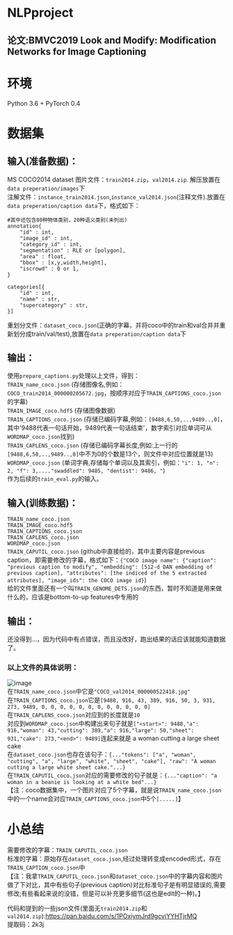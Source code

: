 # NLPproject
## 论文:BMVC2019 Look and Modify: Modification Networks for Image Captioning

# 环境
Python 3.6 + PyTorch 0.4 

# 数据集
## 输入(准备数据)：
MS COCO2014 dataset 
图片文件：`train2014.zip`，`val2014.zip`. 解压放置在`data preperation/images`下 </br>
注解文件：`instance_train2014.json`,`instance_val2014.json`(注释文件).放置在`data preperation/caption data`下，格式如下：</br>
```
#其中还包含80种物体类别，20种语义类别(未列出)
annotation{
    "id" : int,
    "image_id" : int,
    "category_id" : int,
    "segmentation" : RLE or [polygon],
    "area" : float, 
    "bbox" : [x,y,width,height],
    "iscrowd" : 0 or 1,
}

categories[{
    "id" : int,
    "name" : str,
    "supercategory" : str,
}]
```
重划分文件：`dataset_coco.json`(正确的字幕，并将coco中的train和val合并并重新划分成train/val/test),放置在`data preperation/caption data`下</br>

## 输出：</br>
使用`prepare_captions.py`处理以上文件，得到：</br>
`TRAIN_name_coco.json`  (存储图像名,例如：`COCO_train2014_000000205672.jpg`，按顺序对应于`TRAIN_CAPTIONS_coco.json`的字幕) </br>
`TRAIN_IMAGE_coco.hdf5` (存储图像数据) </br>
`TRAIN_CAPTIONS_coco.json` (存储已编码字幕,例如：`[9488,6,50,..,9489..,0]`，其中'9488代表一句话开始，9489代表一句话结束'，数字索引对应单词可从`WORDMAP_coco.json`找到) </br>
`TRAIN_CAPLENS_coco.json` (存储已编码字幕长度,例如:上一行的`[9488,6,50,..,9489..,0]`中不为0的个数是13个，则文件中对应位置就是13) </br>
`WORDMAP_coco.json` (单词字典,存储每个单词以及其索引，例如：`"i": 1, "n": 2, "f": 3,...."swaddled": 9485, "dentist": 9486, "`) </br>
作为后续的`train_eval.py`的输入。</br>

## 输入(训练数据)：</br>
`TRAIN_name_coco.json` </br>
`TRAIN_IMAGE_coco.hdf5` </br>
`TRAIN_CAPTIONS_coco.json` </br>
`TRAIN_CAPLENS_coco.json` </br>
`WORDMAP_coco.json` </br>
`TRAIN_CAPUTIL_coco.json` (github中直接给的，其中主要内容是previous caption，即需要修改的字幕，格式如下：`{"COCO image name": {"caption": "previous caption to modify", "embedding": [512-d DAN embedding of previous caption], "attributes": [the indiced of the 5 extracted attributes], "image_ids": the COCO image id}`) </br>
给的文件里面还有一个叫`TRAIN_GENOME_DETS.json`的东西，暂时不知道是用来做什么的，应该是bottom-to-up features中专用的 </br>
## 输出：</br>
还没得到...，因为代码中有点错误，而且没改好，跑出结果的话应该就能知道数据了。</br>

### 以上文件的具体说明：
![image](https://github.com/yuani114/NLPproject/blob/main/COCO_val2014_000000522418.jpg)</br>
在`TRAIN_name_coco.json`中它是`"COCO_val2014_000000522418.jpg"` </br>
在`TRAIN_CAPTIONS_coco.json`它是`[9488, 916, 43, 389, 916, 50, 3, 931, 273, 9489, 0, 0, 0, 0, 0, 0, 0, 0, 0, 0, 0, 0]` </br>
在`TRAIN_CAPLENS_coco.json`对应到的长度就是`10`</br>
对应到`WORDMAP_coco.json`中构建出来句子就是`["<start>": 9488,"a": 916,"woman": 43,"cutting": 389,"a": 916,"large": 50,"sheet": 931,"cake": 273,"<end>": 9489]`连起来就是 a woman cutting a large sheet cake </br>
在`dataset_coco.json`也存在该句子：`{..."tokens": ["a", "woman", "cutting", "a", "large", "white", "sheet", "cake"], "raw": "A woman cutting a large white sheet cake."...}`</br>
在`TRAIN_CAPUTIL_coco.json`对应的需要修改的句子就是：`{..."caption": "a woman in a beanie is looking at a white bed"...}`</br>
【注：coco数据集中，一个图片对应了5个字幕，就是说`TRAIN_name_coco.json`中的一个name会对应`TRAIN_CAPTIONS_coco.json`中5个`[.....]`】</br>
# 小总结
需要修改的字幕：`TRAIN_CAPUTIL_coco.json` </br>
标准的字幕：原始存在`dataset_coco.json`,经过处理转变成encoded形式，存在`TRAIN_CAPTION_coco.json`中 </br>
【注：我拿`TRAIN_CAPUTIL_coco.json`和`dataset_coco.json`中的字幕内容和图片做了下对比，其中有些句子(previous caption)对比标准句子是有明显错误的,需要修改;有些看起来说的没错，但是可以补充更多细节(这也是edit的一种)。】 </br>

代码和提到的一些json文件(里面无`train2014.zip`和`val2014.zip`):https://pan.baidu.com/s/1POxjymJrd9gcvjYYHTjrMQ <br>
提取码：2k3j




